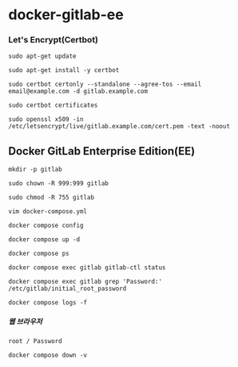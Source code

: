 # docker-gitlab-ee
### Let's Encrypt(Certbot)
```
sudo apt-get update
```
```
sudo apt-get install -y certbot
```
```
sudo certbot certonly --standalone --agree-tos --email email@example.com -d gitlab.example.com
```
```
sudo certbot certificates
```
```
sudo openssl x509 -in /etc/letsencrypt/live/gitlab.example.com/cert.pem -text -noout
```
## Docker GitLab Enterprise Edition(EE)
```
mkdir -p gitlab
```
```
sudo chown -R 999:999 gitlab
```
```
sudo chmod -R 755 gitlab
```
```
vim docker-compose.yml
```
```
docker compose config
```
```
docker compose up -d
```
```
docker compose ps
```
```
docker compose exec gitlab gitlab-ctl status
```
```
docker compose exec gitlab grep 'Password:' /etc/gitlab/initial_root_password
```
```
docker compose logs -f
```
##### 웹 브라우저
```
root / Password
```
```
docker compose down -v
```
